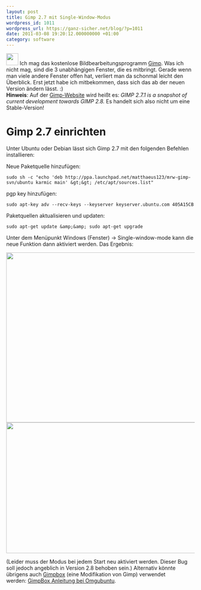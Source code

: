 ```yaml
---
layout: post
title: Gimp 2.7 mit Single-Window-Modus
wordpress_id: 1011
wordpress_url: https://ganz-sicher.net/blog/?p=1011
date: 2011-03-08 19:20:12.000000000 +01:00
category: software
---
```

<img class="lefticon" src="{{site.url}}/wp-content/uploads/gimp.png" alt="" width="32" height="32" />
Ich mag das kostenlose Bildbearbeitungsprogramm <a href="http://www.gimp.org/">Gimp</a>. Was ich nicht mag, sind die 3 unabhängigen Fenster, die es mitbringt. Gerade wenn man viele andere Fenster offen hat, verliert man da schonmal leicht den Überblick. Erst jetzt habe ich mitbekommen, dass sich das ab der neuen Version ändern lässt. :)

<!--more-->
<div class="infobox"><strong>Hinweis</strong>: Auf der <a href="http://www.gimp.org/downloads">Gimp-Website</a> wird heißt es:
<em>GIMP 2.7.1 is a snapshot of current development towards GIMP 2.8.</em>
Es handelt sich also nicht um eine Stable-Version!</div>

Gimp 2.7 einrichten
====================
Unter Ubuntu oder Debian lässt sich Gimp 2.7 mit den folgenden Befehlen installieren:

Neue Paketquelle hinzufügen:

	sudo sh -c "echo 'deb http://ppa.launchpad.net/matthaeus123/mrw-gimp-svn/ubuntu karmic main' &gt;&gt; /etc/apt/sources.list"

pgp key hinzufügen:

	sudo apt-key adv --recv-keys --keyserver keyserver.ubuntu.com 405A15CB

Paketquellen aktualisieren und updaten:

	sudo apt-get update &amp;&amp; sudo apt-get upgrade
	
Unter dem Menüpunkt Windows (Fenster) -&gt; Single-window-mode kann die neue Funktion dann aktiviert werden. Das Ergebnis:

<img class="borderimg centered" src="{{site.url}}/wp-content/uploads/gimp_single_window.png" alt="" width="595" height="455" />

<img class="borderimg centered" src="{{site.url}}/wp-content/uploads/gimp_version_2-7.png" alt="" width="600" height="350" />

(Leider muss der Modus bei jedem Start neu aktiviert werden. Dieser Bug soll jedoch angeblich in Version 2.8 behoben sein.)
Alternativ könnte übrigens auch <a href="http://code.google.com/p/gimpbox/">Gimpbox</a> (eine Modifikation von Gimp) verwendet werden: <a href="http://www.omgubuntu.co.uk/2010/09/gimpbox-gives-stable-versions-of-the-gimp-single-window-mode/">GimpBox Anleitung bei Omgubuntu</a>.
